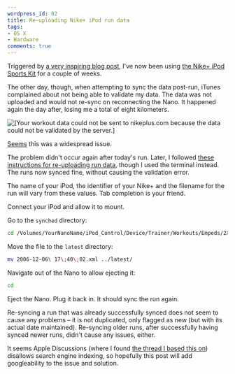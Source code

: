 ```yaml
---
wordpress_id: 82
title: Re-uploading Nike+ iPod run data
tags:
- OS X
- Hardware
comments: true
---
```

Triggered by <a href="http://www.cabel.name/2006/08/multiplayer-game-of-year.html">a very inspiring blog post</a>, I've now been using <a href="http://www.apple.com/ipod/nike/">the Nike+ iPod Sports Kit</a> for a couple of weeks.

The other day, though, when attempting to sync the data post-run, iTunes complained about not being able to validate my data. The data was not uploaded and would not re-sync on reconnecting the Nano. It happened again the day after, losing me a total of eight kilometers.

<img src="/uploads/nikeerror.png" alt="[Your workout data could not be sent to nikeplus.com because the data could not be validated by the server.]" />

<a href="http://forums.nike.com/thread.jspa?threadID=807">Seems</a> this was a widespread issue.

The problem didn't occur again after today's run. Later, I followed <a href="http://discussions.apple.com/thread.jspa?messageID=2893663">these instructions for re-uploading run data</a>, though I used the terminal instead. The runs now synced fine, without causing the validation error.

<!--more-->

The name of your iPod, the identifier of your Nike+ and the filename for the run will vary from these values. Tab completion is your friend.

Connect your iPod and allow it to mount.

Go to the <code>synched</code> directory:

``` bash
cd /Volumes/YourNanoName/iPod_Control/Device/Trainer/Workouts/Empeds/2X345FOOBAR/synched
```

Move the file to the <code>latest</code> directory:

``` bash
mv 2006-12-06\ 17\;40\;02.xml ../latest/
```

Navigate out of the Nano to allow ejecting it:

``` bash
cd
```

Eject the Nano. Plug it back in. It should sync the run again.

Re-syncing a run that was already successfully synced does not seem to cause any problems &ndash; it is not duplicated, only flagged as new (but with its actual date maintained). Re-syncing older runs, after successfully having synced newer runs, didn't cause any issues, either.

It seems Apple Discussions (where I found <a href="http://discussions.apple.com/thread.jspa?messageID=2893663">the thread I based this on</a>) disallows search engine indexing, so hopefully this post will add googleability to the issue and solution.
